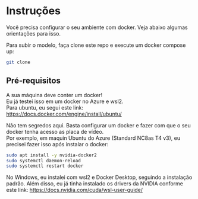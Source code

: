 # Instruções

Você precisa configurar o seu ambiente com docker. Veja abaixo algumas orientações para isso.  

Para subir o modelo, faça clone este repo e execute um docker compose up:

```sh
git clone 
```

## Pré-requisitos 

A sua máquina deve conter um docker!  
Eu já testei isso em um docker no Azure e wsl2.  
Para ubuntu, eu segui este link: https://docs.docker.com/engine/install/ubuntu/

Não tem segredos aqui. Basta configurar um docker e fazer com que o seu docker tenha acesso as placa de vídeo.  
Por exemplo, em maquin Ubuntu do Azure (Standard NC8as T4 v3), eu precisei fazer isso após instalar o docker:
```sh
sudo apt install -y nvidia-docker2
sudo systemctl daemon-reload
sudo systemctl restart docker
```

No Windows, eu instalei com wsl2 e Docker Desktop, seguindo a instalação padrão.
Além disso, eu já tinha instalado os drivers da NVIDIA conforme este link: https://docs.nvidia.com/cuda/wsl-user-guide/





